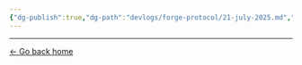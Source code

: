 ```yaml
---
{"dg-publish":true,"dg-path":"devlogs/forge-protocol/21-july-2025.md","permalink":"/devlogs/forge-protocol/21-july-2025/","dgHomeLink":true,"dgShowBacklinks":true,"dgShowInlineTitle":true,"dgShowFileTree":true,"dgEnableSearch":true,"dgShowToc":true,"dgLinkPreview":true,"dgShowTags":true,"noteIcon":""}
---
```


---
<a href="/" target="_self">← Go back home</a>
